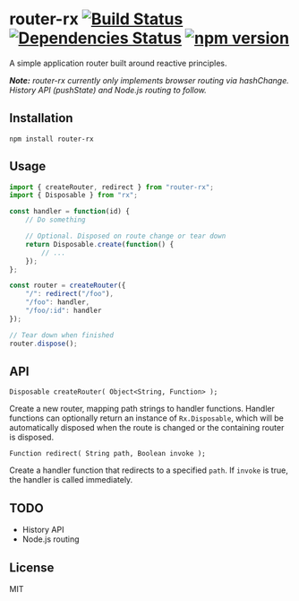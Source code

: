 # router-rx [![Build Status](https://travis-ci.org/lipsmack/router-rx.svg?branch=master)](https://travis-ci.org/lipsmack/router-rx) [![Dependencies Status](https://david-dm.org/lipsmack/router-rx.svg)](https://david-dm.org/lipsmack/router-rx) [![npm version](https://badge.fury.io/js/router-rx.svg)](http://badge.fury.io/js/router-rx)

A simple application router built around reactive principles.

_**Note:** router-rx currently only implements browser routing via hashChange. History API (pushState) and Node.js routing to follow._

## Installation

`npm install router-rx`

## Usage

```javascript
import { createRouter, redirect } from "router-rx";
import { Disposable } from "rx";

const handler = function(id) {
    // Do something

    // Optional. Disposed on route change or tear down
    return Disposable.create(function() {
        // ...
    });
};

const router = createRouter({
    "/": redirect("/foo"),
    "/foo": handler,
    "/foo/:id": handler
});

// Tear down when finished
router.dispose();
```

## API

`Disposable createRouter( Object<String, Function> );`

Create a new router, mapping path strings to handler functions. Handler functions can optionally return an instance of `Rx.Disposable`, which will be automatically disposed when the route is changed or the containing router is disposed.

`Function redirect( String path, Boolean invoke );`

Create a handler function that redirects to a specified `path`. If `invoke` is true, the handler is called immediately.

## TODO

* History API
* Node.js routing

## License

MIT
